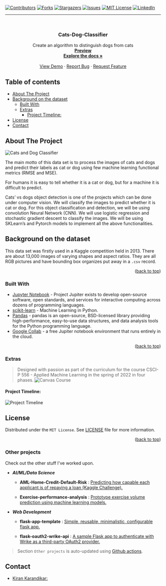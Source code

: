 <div id="top"></div>

[![Contributors][contributors-shield]][contributors-url]
[![Forks][forks-shield]][forks-url]
[![Stargazers][stars-shield]][stars-url]
[![Issues][issues-shield]][issues-url]
[![MIT License][license-shield]][license-url]
[![LinkedIn][linkedin-shield]][linkedin-url]

[contributors-shield]: https://img.shields.io/github/contributors/kiran-karandikar/Cats-Dog-Classifier?style=for-the-badge
[contributors-url]: https://github.com/Kiran-Karandikar/Cats-Dog-Classifier/graphs/contributors
[forks-shield]: https://img.shields.io/github/forks/Kiran-Karandikar/Cats-Dog-Classifier?style=for-the-badge
[forks-url]: https://github.com/Kiran-Karandikar/Cats-Dog-Classifier/network
[stars-shield]: https://img.shields.io/github/stars/Kiran-Karandikar/Cats-Dog-Classifier?style=for-the-badge
[stars-url]: https://github.com/Kiran-Karandikar/Cats-Dog-Classifier/stargazers
[issues-shield]: https://img.shields.io/github/issues/Kiran-Karandikar/Cats-Dog-Classifier?style=for-the-badge
[issues-url]: https://github.com/Kiran-Karandikar/Cats-Dog-Classifier/issues
[license-shield]: https://img.shields.io/github/license/Kiran-Karandikar/Cats-Dog-Classifier?style=for-the-badge
[license-url]: https://github.com/Kiran-Karandikar/Cats-Dog-Classifier/blob/master/LICENSE
[linkedin-shield]: https://img.shields.io/badge/-LinkedIn-black.svg?style=for-the-badge&logo=linkedin&colorB=555
[linkedin-url]: https://linkedin.com/in/kiran-karandikar

---

<!-- PROJECT LOGO -->
<br />
<div align="center">
<h3 align="center">Cats-Dog-Classifier</h3>
  <p align="center">
    Create an algorithm to distinguish dogs from cats    
    <br />    
    <a href="https://kiran-karandikar.github.io/Cats-Dog-Classifier"><strong>Preview</strong></a>
    <br />
    <a href="https://github.com/kiran-karandikar/Cats-Dog-Classifier"><strong>Explore the docs »</strong></a>
    <br />
    <br />
    <a href="https://github.com/kiran-karandikar/Cats-Dog-Classifier">View Demo</a>
    ·
    <a href="https://github.com/kiran-karandikar/Cats-Dog-Classifier/issues">Report Bug</a>
    ·
    <a href="https://github.com/kiran-karandikar/Cats-Dog-Classifier/issues">Request Feature</a>
  </p>
</div>

<!-- BADGES.MD Finish -->
<!-- BADGES.MD Finish -->



<!-- toc -->

## Table of contents

-   [About The Project](#about-the-project)
-   [Background on the dataset](#background-on-the-dataset)
    -   [Built With](#built-with)
    -   [Extras](#extras)
        -   [Project Timeline:](#project-timeline)
-   [License](#license)
-   [Contact](#contact)

<!-- tocstop -->

<!-- ABOUT THE PROJECT -->

## About The Project

![Cats and Dog Classifier](/Assets/woof_meow.jpg)

The main motto of this data set is to process the images of cats and dogs and predict their labels as cat or dog using few machine learning functional metrics (RMSE and MSE).

For humans it is easy to tell whether it is a cat or dog, but for a machine it is difficult to predict.

Cats’ vs dogs object detection is one of the projects which can be done under computer vision. We will classify the images to predict whether it is cat or dog. For this object classification and detection, we will be using convolution Neural Network (CNN). We will use logistic regression and stochastic gradient descent to classify the images. We will be using SKLearn’s and Pytorch models to implement all the above functionalities.

## Background on the dataset

This data set was firstly used in a Kaggle competition held in 2013. There are about 13,000 images of varying shapes and aspect ratios. They are all RGB pictures and have bounding box organizes put away in a `.csv` record.

<p align="right">(<a href="#top">back to top</a>)</p>

### Built With

* [Jupyter Notebook](http://jupyter.org/) - Project Jupiter exists to develop
  open-source software, open standards, and services for interactive computing
  across dozens of programming languages.
* [scikit-learn](http://scikit-learn.org/stable/) - Machine Learning in Python.
* [Pandas](https://pandas.pydata.org/) - pandas is an open-source, BSD-licensed
  library providing high-performance, easy-to-use data structures, and data
  analysis tools for the Python programming language.
* [Google Collab](https://colab.research.google.com) - a free Jupiter notebook
  environment that runs entirely in the cloud.

<p align="right">(<a href="#top">back to top</a>)</p>

### Extras

> Designed with passion as part of the curriculum for the course CSCI-P 556 -
Applied Machine Learning in the spring of 2022 in four phases.
![Canvas Course](Assets/MachineLearningHeader.jpg)

#### Project Timeline:

![Project Timeline](Assets/project-timeline.png)

<!-- LICENSE -->

## License

Distributed under the `MIT License`. See [LICENSE](LICENSE) file for more information.

<p align="right">(<a href="#top">back to top</a>)</p>


### Other projects

Check out the other stuff I've worked upon.

- **_AI/ML/Data Science_**

  - **AML-Home-Credit-Default-Risk** : [Predicting how capable each applicant is of repaying a loan \(Kaggle Challenge\).](https://github.com/Kiran-Karandikar/AML-Home-Credit-Default-Risk)

  - **Exercise-performance-analysis** : [Prototype exercise volume prediction using machine learning models.](https://github.com/Kiran-Karandikar/Exercise-performance-analysis)

- **_Web Development_**

  - **flask-app-template** : [Simple, reusable, minimalistic, configurable flask app.](https://github.com/Kiran-Karandikar/flask-app-template)

  - **flask-oauth2-wrike-api** : [A sample Flask app to authenticate with Wrike as a third-party OAuth2 provider.](https://github.com/Kiran-Karandikar/flask-oauth2-wrike-api)

> Section `Other projects` is auto-updated using [Github actions](https://github.com/features/actions).

<!-- CONTACT -->

## Contact

- [Kiran Karandikar:](mailto:connect.funnel.github@kirankarandikar.com)

